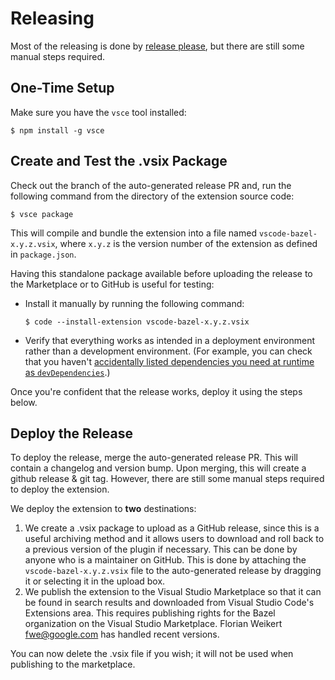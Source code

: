 # Releasing

Most of the releasing is done by [release please](https://github.com/googleapis/release-please), but there are still some manual steps required.

## One-Time Setup

Make sure you have the `vsce` tool installed:

```
$ npm install -g vsce
```

## Create and Test the .vsix Package

Check out the branch of the auto-generated release PR and, run the following command from the directory of the extension source code:

```
$ vsce package
```

This will compile and bundle the extension into a file named `vscode-bazel-x.y.z.vsix`, where `x.y.z` is the version number of the extension as defined in `package.json`.

Having this standalone package available before uploading the release to the Marketplace or to GitHub is useful for testing:

- Install it manually by running the following command:

  ```
  $ code --install-extension vscode-bazel-x.y.z.vsix
  ```

- Verify that everything works as intended in a deployment environment rather than a development environment. (For example, you can check that you haven't [accidentally listed dependencies you need at runtime as `devDependencies`](https://github.com/bazelbuild/vscode-bazel/issues/14).)

Once you're confident that the release works, deploy it using the steps below.

## Deploy the Release

To deploy the release, merge the auto-generated release PR. This will contain a changelog and version bump. Upon merging, this will create a github release & git tag. However, there are still some manual steps required to deploy the extension.

We deploy the extension to **two** destinations:

1. We create a .vsix package to upload as a GitHub release, since this is a useful archiving method and it allows users to download and roll back to a previous version of the plugin if necessary. This can be done by anyone who is a maintainer on GitHub. This is done by attaching the `vscode-bazel-x.y.z.vsix` file to the auto-generated release by dragging it or selecting it in the upload box.
2. We publish the extension to the Visual Studio Marketplace so that it can be found in search results and downloaded from Visual Studio Code's Extensions area. This requires publishing rights for the Bazel organization on the Visual Studio Marketplace. Florian Weikert <fwe@google.com> has handled recent versions.

You can now delete the .vsix file if you wish; it will not be used when publishing to the marketplace.
